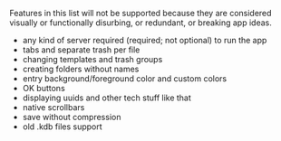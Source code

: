 Features in this list will not be supported because they are considered visually or functionally disurbing, or redundant, or breaking app ideas.

- any kind of server required (required; not optional) to run the app
- tabs and separate trash per file
- changing templates and trash groups
- creating folders without names
- entry background/foreground color and custom colors
- OK buttons
- displaying uuids and other tech stuff like that
- native scrollbars
- save without compression
- old .kdb files support